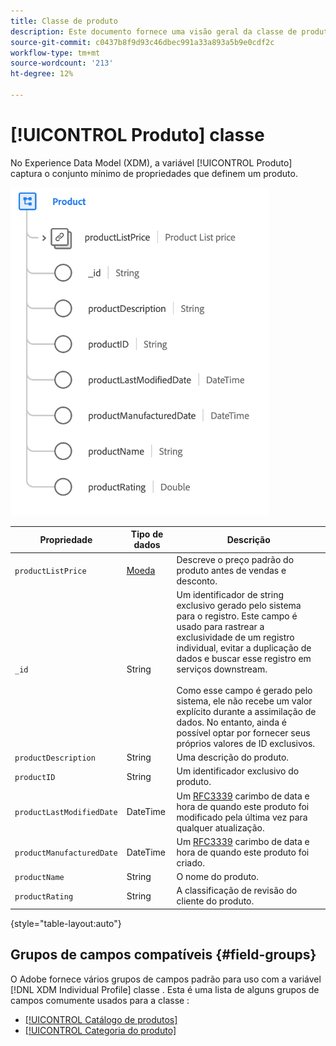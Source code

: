 ```yaml
---
title: Classe de produto
description: Este documento fornece uma visão geral da classe de produto no Experience Data Model (XDM).
source-git-commit: c0437b8f9d93c46dbec991a33a893a5b9e0cdf2c
workflow-type: tm+mt
source-wordcount: '213'
ht-degree: 12%

---
```


# [!UICONTROL Produto] classe

No Experience Data Model (XDM), a variável [!UICONTROL Produto] captura o conjunto mínimo de propriedades que definem um produto.

![](../images/classes/product.png)

| Propriedade | Tipo de dados | Descrição |
| --- | --- | --- |
| `productListPrice` | [Moeda](../data-types/currency.md) | Descreve o preço padrão do produto antes de vendas e desconto. |
| `_id` | String | Um identificador de string exclusivo gerado pelo sistema para o registro. Este campo é usado para rastrear a exclusividade de um registro individual, evitar a duplicação de dados e buscar esse registro em serviços downstream.<br><br>Como esse campo é gerado pelo sistema, ele não recebe um valor explícito durante a assimilação de dados. No entanto, ainda é possível optar por fornecer seus próprios valores de ID exclusivos. |
| `productDescription` | String | Uma descrição do produto. |
| `productID` | String | Um identificador exclusivo do produto. |
| `productLastModifiedDate` | DateTime | Um [RFC3339](https://datatracker.ietf.org/doc/html/rfc3339) carimbo de data e hora de quando este produto foi modificado pela última vez para qualquer atualização. |
| `productManufacturedDate` | DateTime | Um [RFC3339](https://datatracker.ietf.org/doc/html/rfc3339) carimbo de data e hora de quando este produto foi criado. |
| `productName` | String | O nome do produto. |
| `productRating` | String | A classificação de revisão do cliente do produto. |

{style=&quot;table-layout:auto&quot;}

## Grupos de campos compatíveis {#field-groups}

O Adobe fornece vários grupos de campos padrão para uso com a variável [!DNL XDM Individual Profile] classe . Esta é uma lista de alguns grupos de campos comumente usados para a classe :

* [[!UICONTROL Catálogo de produtos]](../field-groups/product/product-catalog.md)
* [[!UICONTROL Categoria do produto]](../field-groups/product/product-category.md)
